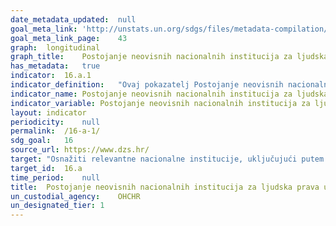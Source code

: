 ```yaml
---	
date_metadata_updated:	null
goal_meta_link:	'http://unstats.un.org/sdgs/files/metadata-compilation/Metadata-Goal-16.pdf'
goal_meta_link_page:	43
graph:	longitudinal
graph_title:	Postojanje neovisnih nacionalnih institucija za ljudska prava u skladu s Pariškim načelima
has_metadata:	true
indicator:	16.a.1
indicator_definition:	"Ovaj pokazatelj Postojanje neovisnih nacionalnih institucija za ljudska prava u skladu s Pariškim načelima mjeri usklađenost postojećih nacionalnih institucija za ljudska prava s načelima koja se odnose na status nacionalnih institucija (Pariška načela), koja je usvojila Opća skupština (Rezolucija 48/134) na temelju poslovnika Globalnog saveza nacionalnih institucija za ljudska prava (GANHRI, bivši Međunarodni koordinacijski odbor nacionalnih institucija za promicanje i zaštitu ljudskih prava ili Međunarodni kazneni sud). Izvor: UN"
indicator_name:	Postojanje neovisnih nacionalnih institucija za ljudska prava u skladu s Pariškim načelima
indicator_variable:	Postojanje neovisnih nacionalnih institucija za ljudska prava u skladu s Pariškim načelima
layout:	indicator
periodicity:	null
permalink:	/16-a-1/
sdg_goal:	16
source_url:	https://www.dzs.hr/
target:	"Osnažiti relevantne nacionalne institucije, uključujući putem međunarodne suradnje, za izgradnju kapaciteta na svim razinama, posebno u zemljama u razvoju, u svrhu sprječavanja nasilja i borbe protiv terorizma i kriminala"
target_id:	16.a
time_period:	null
title:	Postojanje neovisnih nacionalnih institucija za ljudska prava u skladu s Pariškim načelima
un_custodial_agency:	OHCHR
un_designated_tier:	1
---	
```

